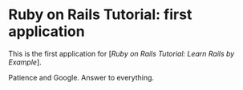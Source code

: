 # Ruby on Rails Tutorial: first application

This is the first application for [*Ruby on Rails Tutorial: Learn Rails by Example*].

Patience and Google. Answer to everything.